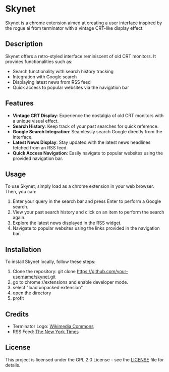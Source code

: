 # Skynet

Skynet is a chrome extension aimed at creating a user interface inspired by the rogue ai from terminator with a vintage CRT-like display effect.

## Description

Skynet offers a retro-styled interface reminiscent of old CRT monitors. It provides functionalities such as:

- Search functionality with search history tracking
- Integration with Google search
- Displaying latest news from RSS feed
- Quick access to popular websites via the navigation bar

## Features

- **Vintage CRT Display**: Experience the nostalgia of old CRT monitors with a unique visual effect.
- **Search History**: Keep track of your past searches for quick reference.
- **Google Search Integration**: Seamlessly search Google directly from the interface.
- **Latest News Display**: Stay updated with the latest news headlines fetched from an RSS feed.
- **Quick Access Navigation**: Easily navigate to popular websites using the provided navigation bar.

## Usage

To use Skynet, simply load as a chrome extension in your web browser. Then, you can:

1. Enter your query in the search bar and press Enter to perform a Google search.
2. View your past search history and click on an item to perform the search again.
3. Explore the latest news displayed in the RSS widget.
4. Navigate to popular websites using the links provided in the navigation bar.

## Installation

To install Skynet locally, follow these steps:

1. Clone the repository:
   git clone https://github.com/your-username/skynet.git
2. go to chrome://extensions and enable developer mode.
3. select "load unpacked extension"
4. open the directory
5. profit
## Credits

- Terminator Logo: [Wikimedia Commons](https://commons.wikimedia.org/wiki/File:Skynet_icon_transparent_background.png)
- RSS Feed: [The New York Times](https://rss.nytimes.com/services/xml/rss/nyt/US.xml)

## License

This project is licensed under the GPL 2.0 License - see the [LICENSE](LICENSE) file for details.
